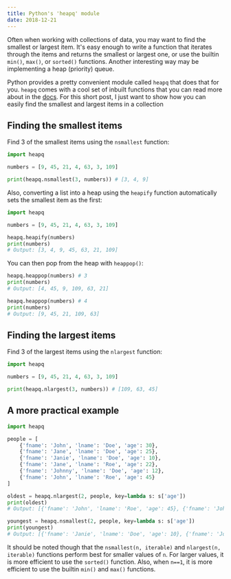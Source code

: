 ```yaml
---
title: Python's 'heapq' module
date: 2018-12-21
---
```

Often when working with collections of data, you may want to find the smallest or largest item. It's easy enough to write a function 
that iterates through the items and returns the smallest or largest one, or use the builtin `min()`, `max()`, or `sorted()` functions. 
Another interesting way may be implementing a heap (priority) queue.

Python provides a pretty convenient module called `heapq` that does that for you. `heapq` comes with a cool set of inbuilt functions that you can read 
more about in the [docs](https://docs.python.org/3.0/library/heapq.html). For this short post, I just want to show how you can easily find the smallest 
and largest items in a collection

## Finding the smallest items
Find 3 of the smallest items using the `nsmallest` function:
```python
import heapq

numbers = [9, 45, 21, 4, 63, 3, 109]

print(heapq.nsmallest(3, numbers)) # [3, 4, 9]
```

Also, converting a list into a heap using the `heapify` function automatically sets the smallest item as the first:
```python
import heapq

numbers = [9, 45, 21, 4, 63, 3, 109]

heapq.heapify(numbers)
print(numbers)
# Output: [3, 4, 9, 45, 63, 21, 109]
```

You can then pop from the heap with `heappop()`:
```python
heapq.heappop(numbers) # 3
print(numbers)
# Output: [4, 45, 9, 109, 63, 21]

heapq.heappop(numbers) # 4
print(numbers)
# Output: [9, 45, 21, 109, 63]
```

## Finding the largest items
Find 3 of the largest items using the `nlargest` function:
```python
import heapq

numbers = [9, 45, 21, 4, 63, 3, 109]

print(heapq.nlargest(3, numbers)) # [109, 63, 45]
```

## A more practical example
```python
import heapq

people = [
    {'fname': 'John', 'lname': 'Doe', 'age': 30},
    {'fname': 'Jane', 'lname': 'Doe', 'age': 25},
    {'fname': 'Janie', 'lname': 'Doe', 'age': 10},
    {'fname': 'Jane', 'lname': 'Roe', 'age': 22},
    {'fname': 'Johnny', 'lname': 'Doe', 'age': 12},
    {'fname': 'John', 'lname': 'Roe', 'age': 45}
]

oldest = heapq.nlargest(2, people, key=lambda s: s['age'])
print(oldest)
# Output: [{'fname': 'John', 'lname': 'Roe', 'age': 45}, {'fname': 'John', 'lname': 'Doe', 'age': 30}]

youngest = heapq.nsmallest(2, people, key=lambda s: s['age'])
print(youngest)
# Output: [{'fname': 'Janie', 'lname': 'Doe', 'age': 10}, {'fname': 'Johnny', 'lname': 'Doe', 'age': 12}]
```

It should be noted though that the `nsmallest(n, iterable)` and `nlargest(n, iterable)` functions perform best for smaller values of `n`. 
For larger values, it is more efficient to use the `sorted()` function. Also, when `n==1`, it is more efficient to use the builtin `min()` and 
`max()` functions.